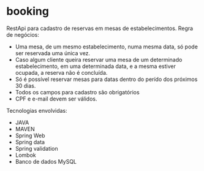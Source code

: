 # booking
 RestApi para cadastro de reservas em mesas de estabelecimentos.
 Regra de negócios:
 - Uma mesa, de um mesmo estabelecimento, numa mesma data, só pode ser reservada uma única vez.
 - Caso algum cliente queira reservar uma mesa de um determinado estabelecimento, em uma determinada data, e a mesma estiver ocupada, a reserva não é concluída.
 - Só é possível reservar mesas para datas dentro do perído dos próximos 30 dias.
 - Todos os campos para cadastro são obrigatórios
 - CPF e e-mail devem ser válidos.

Tecnologias envolvidas:
- JAVA
- MAVEN
- Spring Web
- Spring data
- Spring validation
- Lombok
- Banco de dados MySQL
